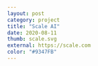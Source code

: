 ```yaml
---
layout: post
category: project
title: "Scale AI"
date: 2020-08-11
thumb: scale.svg
external: https://scale.com
color: "#9347FB"
---
```

